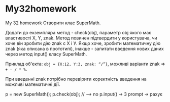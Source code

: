 # My32homework

My 32 homework
Створити клас SuperMath.

Додати до екземпляра метод - check(obj), параметр obj якого має властивості X, Y, znak. Метод повинен підтвердити у користувача, чи хоче він зробити дію znak c Х і У. Якщо хоче, зробити математичну дію znak (яка описана в прототипі), інакше - запитати введення нових даних через метод input() класу SuperMath.

Приклад об'єкта: `obj = {X:12, Y:3, znak: “/”}`, можливі варіанти znak => `+ - / * %`.

При введенні znak потрібно перевірити коректність введення на можливі математичні дії.

p = new SuperMath();
p.check(obj); // --> no p.input() -> 3 prompt -> рахує

